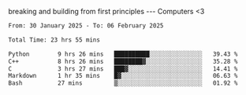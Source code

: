 breaking and building from first principles --- Computers <3

<!--START_SECTION:waka-->

```txt
From: 30 January 2025 - To: 06 February 2025

Total Time: 23 hrs 55 mins

Python        9 hrs 26 mins   ██████████░░░░░░░░░░░░░░░   39.43 %
C++           8 hrs 26 mins   ████████▓░░░░░░░░░░░░░░░░   35.28 %
C             3 hrs 27 mins   ███▓░░░░░░░░░░░░░░░░░░░░░   14.41 %
Markdown      1 hr 35 mins    █▓░░░░░░░░░░░░░░░░░░░░░░░   06.63 %
Bash          27 mins         ▒░░░░░░░░░░░░░░░░░░░░░░░░   01.92 %
```

<!--END_SECTION:waka-->
